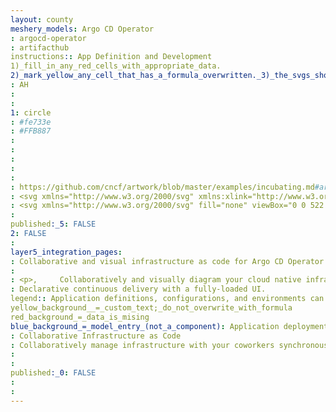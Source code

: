 ```yaml
---
layout: county 
meshery_models: Argo CD Operator
: argocd-operator
: artifacthub
instructions:: App Definition and Development
1)_fill_in_any_red_cells_with_appropriate_data.
2)_mark_yellow_any_cell_that_has_a_formula_overwritten._3)_the_svgs_shouldn't_have_xml_header_they_are_added_programmatically_through_workflows: Continuous Integration & Delivery
: AH
: 
: 
1: circle
: #fe733e
: #FFB887
: 
: 
: 
: 
: 
: https://github.com/cncf/artwork/blob/master/examples/incubating.md#argo-logos
: <svg xmlns="http://www.w3.org/2000/svg" xmlns:xlink="http://www.w3.org/1999/xlink" fill="none" viewBox="0 0 581 747">,   <path id="a" fill="#fff" d="M336.76 437.61c0 28.31-18.83 43.36-49.29 43.36-30.45 0-47.2-17.84-47.2-43.36 0 0 16.75 23.65 47.2 23.65 30.46 0 49.3-23.65 49.3-23.65Z"/>,   <path fill="#E2F5FC" d="M290.5 547.98c148.47 0 268.84-120.45 268.84-269.04 0-148.58-120.37-269.03-268.84-269.03-148.47 0-268.84 120.45-268.84 269.03 0 148.59 120.37 269.04 268.84 269.04Z"/>,   <path fill="#CDECF6" d="M290.5 504.04c121.36 0 219.74-98.45 219.74-219.9S411.86 64.24 290.5 64.24c-121.36 0-219.74 98.45-219.74 219.9s98.38 219.9 219.74 219.9Z"/>,   <path fill="#fff" d="M208.31 91.51a12.98 12.98 0 1 0 0-25.96 12.98 12.98 0 0 0 0 25.96Zm-96.57 325.82a4.5 4.5 0 1 0 7.08-5.54c-87.8-112.21-37.15-257.65 62.5-314.74a4.5 4.5 0 0 0-4.47-7.8C73.23 148.6 20.03 300.12 111.74 417.33Z"/>,   <path fill="#B5D2F3" d="M19.26 225.54a3.5 3.5 0 1 0-7 0h7Zm-7 105.38a3.5 3.5 0 1 0 7 0h-7Zm555.07-105.88a3.5 3.5 0 1 0-7 0h7Zm-7 105.38a3.5 3.5 0 1 0 7 0h-7ZM289.79 555.97c153.28 0 277.54-124.35 277.54-277.73h-7c0 149.52-121.13 270.73-270.54 270.73v7Zm277.54-277.73C567.33 124.84 443.07.5 289.79.5v7c149.41 0 270.54 121.21 270.54 270.74h7ZM289.79.5C136.51.5 12.26 124.85 12.26 278.24h7C19.26 128.7 140.38 7.5 289.79 7.5v-7ZM12.26 278.24c0 153.38 124.25 277.73 277.53 277.73v-7c-149.4 0-270.53-121.2-270.53-270.73h-7Zm0-52.7v105.38h7V225.54h-7Zm548.07-.5v105.38h7V225.04h-7Z"/>,   <path fill="#B5D2F3" d="M21.66 225.73a10.84 10.84 0 1 0-21.66 0v106.43a10.84 10.84 0 1 0 21.66 0V225.73Zm559.34 0a10.84 10.84 0 1 0-21.66 0v106.43a10.84 10.84 0 1 0 21.66 0V225.73Z"/>,   <path fill="#FE733E" d="M171.17 687.76c12.53-5.1 9.98-10.2 9.98-12.74l-6.1-92.55-5.37-46.3-8.12-289.07c0-68.6 50.73-132.72 127.3-132.72s130.76 61.71 130.88 132.77c-2.2 137.24-5.9 189.47-11.07 288.02-.63 13.47-2.38 33.86-2.96 46.32-2.88 61.66-6.14 91.87-6.14 93.53 0 2.55-2.54 7.64 9.98 12.74 12.52 5.1 41.46 11.71 41.46 13.33 0 1.6-48.89 0-48.89 0-28.02 0-28.02-20.98-28.02-26.07 0-5.1-7.64-92.6-7.64-92.6l-2.55 112.99c0 5.1 2.55 12.74 20.38 17.84 0 0 38.91 5.89 38.91 8.01 0 2.13-46.55 0-46.55 0-35.45 0-35.45-20.75-35.45-20.75l-7.64-92.6S331 700.5 331 713.24c0 9.99 1.73 17.63 29.54 22.73 13.43 3.73 40.54 8.35 40.54 10.2 0 1.85-61.86 0-61.86 0-33.11-2.55-36.24-25.5-36.24-25.5l-12.55-46.14-12.5 46.15s-5.09 22.94-38.2 25.49c0 0-56.17 1.85-56.17 0s22.5-5.99 36.81-10.2c19.36-5.69 29.55-12.74 29.55-22.73 0-12.74-2.55-105.35-2.55-105.35l-7.64 92.6s0 22.74-35.45 22.74c0 0-50.5.15-50.5-1.98 0-2.12 42.64-8 42.64-8 17.83-5.1 20.38-12.75 20.38-17.85l-2.55-113s-7.64 87.5-7.64 92.6c0 5.1 0 28.05-28.02 28.05 0 0-47.13-2.33-47.13-3.95 0-1.6 27.18-6.25 39.7-11.35Z"/>,   <path fill="#FE6446" d="M169.68 536.16s-5.23 12.8-17.05 19.7c-11.81 6.9-25.51 9.14-38.4 10.84 0 0 17.72 8.87 39.39 6.9 13.58-1.1 19.28 2.36 21.42 8.87l-5.36-46.3Zm238.99-.99s7.63 12.8 19.45 19.7c11.82 6.9 25.51 9.15 38.4 10.85 0 0-17.72 8.87-39.38 6.9-13.58-1.1-19.29 2.35-21.43 8.87l2.96-46.32Z"/>,   <path fill="#FE6446" d="m408.81 533 .99-16.02c-62.56 29.54-120.7 26.43-120.7 26.43s-58.49 2.45-119.92-26.57l.4 15.57s43.82 26.94 119.52 26.94c75.7 0 119.71-26.35 119.71-26.35Z" opacity=".3"/>,   <path fill="#FEA777" d="M238.78 194.25a17.84 17.84 0 1 0-.01-35.67 17.84 17.84 0 0 0 .01 35.67Z" opacity=".5"/>,   <path fill="#FE6B3C" d="M419.5 249.06s1.88-22.34-7.88-48.94c-26.77-73.01-92.56-87.71-128.02-85.64 0 0 50.28 23.76 52.61 99.8 1.06 33.72 1.06 34.78 1.06 34.78h82.23Z"/>,   <use xlink:href="#a"/>,   <use xlink:href="#a"/>,   <path fill="#fff" d="M336.76 437.61c0 28.31-11.39 72.92-49.29 72.92s-47.2-47.4-47.2-72.92c0 0 0 43.36 47.2 43.36 51.62 0 49.3-43.36 49.3-43.36Z"/>,   <path fill="#070909" d="M336.76 437.61c0 28.31-11.39 72.92-49.29 72.92s-47.2-47.4-47.2-72.92c0 0 0 43.36 47.2 43.36 51.62 0 49.3-43.36 49.3-43.36Z"/>,   <path fill="#FE6446" d="M197.93 394.25a77.82 77.82 0 0 0 77.8-77.85c0-43-34.83-77.85-77.8-77.85a77.82 77.82 0 0 0-77.8 77.85c0 43 34.84 77.85 77.8 77.85Z"/>,   <path fill="#fff" d="M197.73 378.32a60.94 60.94 0 0 0 60.92-60.96 60.94 60.94 0 0 0-60.92-60.97 60.94 60.94 0 0 0-60.92 60.97 60.94 60.94 0 0 0 60.92 60.96Z"/>,   <path fill="#090B0B" d="M195.96 325.27a18.72 18.72 0 1 0-.01-37.44 18.72 18.72 0 0 0 .01 37.44Z"/>,   <path fill="#FE6446" d="M381.1 394.25a77.82 77.82 0 0 0 77.79-77.85c0-43-34.83-77.85-77.8-77.85a77.82 77.82 0 0 0-77.79 77.85c0 43 34.83 77.85 77.8 77.85Z"/>,   <path fill="#fff" d="M378 378.21a60.94 60.94 0 0 0 60.93-60.96A60.94 60.94 0 0 0 378 256.29a60.94 60.94 0 0 0-60.92 60.96A60.94 60.94 0 0 0 378 378.21Z"/>,   <path fill="#090B0B" d="M379.13 325.27a18.72 18.72 0 1 0-.02-37.44 18.72 18.72 0 0 0 .01 37.44Z"/>, </svg>
: <svg xmlns="http://www.w3.org/2000/svg" fill="none" viewBox="0 0 522 673">,   <path fill="#fff" d="M198 66.5a11.8 11.8 0 1 1-23.7 0 11.8 11.8 0 0 1 23.6 0Zm-94.2 309.2a4.1 4.1 0 0 1-5.7-.7C14.5 268.3 63 130.3 157.4 76.3a4.1 4.1 0 1 1 4 7c-90.7 52-136.9 184.5-56.9 286.7a4 4 0 0 1-.7 5.7Zm72.2-81.3a16.8 16.8 0 1 0 0-33.6 16.8 16.8 0 0 0 0 33.6Zm164.5 0a16.8 16.8 0 1 0 0-33.6 16.8 16.8 0 0 0 0 33.6Z"/>,   <path fill="#fff" fill-rule="evenodd" d="M15.3 308.6a9.7 9.7 0 0 1-15.3-8V205a9.7 9.7 0 0 1 15-8 252.3 252.3 0 0 1 492.2-.3 9.7 9.7 0 0 1 14.7 8.4v95.5a9.7 9.7 0 0 1-15 8.2 252.7 252.7 0 0 1-139.7 172.3l-.1 1.7a57 57 0 0 0 17.4 17.7 91 91 0 0 0 34.5 9.8s-15.9 8-35.3 6.2c-12.2-1-17.4 2-19.3 8l1.3-19.7-1.3 19.6c-2 44.7-4.4 71-5.2 80.2l-.3 3.8v1c-.4 2.5-.8 6.4 9 10.4 5.5 2.3 14.7 4.9 22.6 7.1 8 2.3 14.6 4.2 14.6 4.9 0 1.4-43.9 0-43.9 0-25.2 0-25.2-18.8-25.2-23.4 0-4.6-6.8-83.2-6.8-83.2l-2.3 101.5c0 4.6 2.3 11.4 18.3 16 0 0 35 5.3 35 7.2 0 2-41.9 0-41.9 0-31.8 0-31.8-18.6-31.8-18.6l-6.9-83.2s-2.3 83.2-2.3 94.6c0 9 1.6 15.8 26.6 20.4 4.8 1.4 11.6 2.8 18 4.2 9.7 2 18.4 4 18.4 5 0 1.6-55.6 0-55.6 0-29.7-2.3-32.5-23-32.5-23L260.9 608l-11.2 41.4s-4.6 20.6-34.4 22.9c0 0-50.4 1.6-50.4 0 0-1 7.3-2.8 16-4.8 5.7-1.4 12-2.9 17-4.4 17.4-5.1 26.6-11.4 26.6-20.4 0-11.4-2.3-94.6-2.3-94.6l-6.9 83.2s0 20.4-31.8 20.4c0 0-45.4.1-45.4-1.8 0-2 38.3-7.2 38.3-7.2 16-4.6 18.3-11.4 18.3-16l-2.2-101.5s-7 78.6-7 83.2c0 4.6 0 25.2-25 25.2 0 0-42.4-2.1-42.4-3.6 0-.7 5.3-2 12.1-3.6 7.8-1.8 17.6-4.1 23.6-6.6 9.7-4 9.3-8 9-10.4v-1l-5.6-83.1c-1.9-5.8-7-9-19.2-8a72.6 72.6 0 0 1-35.4-6.2 91 91 0 0 0 34.5-9.7 40.6 40.6 0 0 0 15.3-17.7l-.1-4a252.7 252.7 0 0 1-137-171.1ZM368 467.4l1.1-20.8c1.8-33.8 3.4-63.2 4.8-97.4a70.5 70.5 0 0 0 3.2-123.6v-1.3c0-63.8-48.8-119.2-117.5-119.2-68.8 0-114.4 57.5-114.4 119.1v.2a70.5 70.5 0 0 0 3.6 126l3.2 115.7a240.2 240.2 0 1 1 216 1.3Zm-65.4-69.8c-.6 25.5-11.3 63.1-44.3 63.1-34 0-42.4-42.5-42.4-65.4 0 0 15 21.2 42.4 21.2s44.3-21.2 44.3-21.2v2.3Zm-124-55.7a55.4 55.4 0 1 0 0-110.8 55.4 55.4 0 0 0 0 110.8Zm163 0a55.4 55.4 0 1 0 0-110.8 55.4 55.4 0 0 0 0 110.8Z" clip-rule="evenodd"/>, </svg>
: 
published:_5: FALSE
2: FALSE
: 
layer5_integration_pages: 
: Collaborative and visual infrastructure as code for Argo CD Operator
: 
: <p>,     Collaboratively and visually diagram your cloud native infrastructure with GitOps-style pipeline integration. Design, test, and manage configuration your Kubernetes-based, containerized applications as a visual topology., </p>, <p>,     Looking for best practice cloud native design and deployment best practices? Choose from thousands of pre-built components in MeshMap. Choose from hundreds of ready-made design patterns by importing templates from Meshery Catalog or use our low code designer, MeshMap, to create and deploy your own cloud native infrastructure designs., </p>
: Declarative continuous delivery with a fully-loaded UI.
legend:: Application definitions, configurations, and environments can be declarative and version controlled.
yellow_background__=_custom_text;_do_not_overwrite_with_formula
red_background_=_data_is_mising
blue_background_=_model_entry_(not_a_component): Application deployment and lifecycle management can be automated, auditable, and easy to understand.
: Collaborative Infrastructure as Code
: Collaboratively manage infrastructure with your coworkers synchronously sharing the same designs.
: 
: 
published:_0: FALSE
: 
: 
---
```

